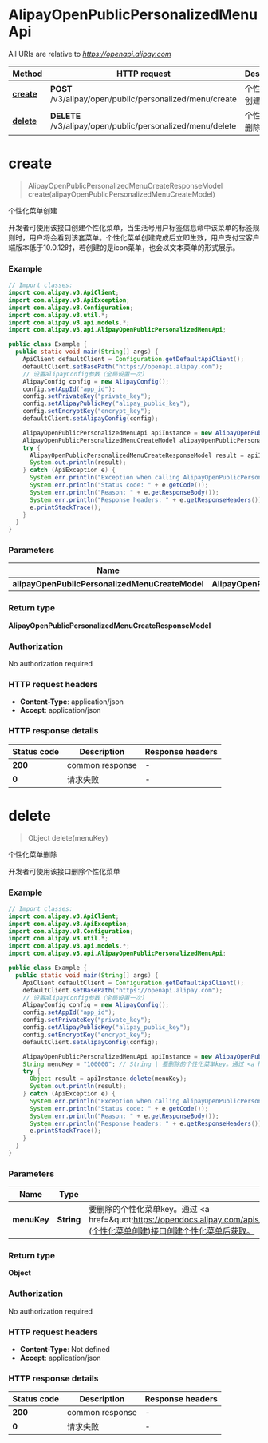# AlipayOpenPublicPersonalizedMenuApi

All URIs are relative to *https://openapi.alipay.com*

| Method | HTTP request | Description |
|------------- | ------------- | -------------|
| [**create**](AlipayOpenPublicPersonalizedMenuApi.md#create) | **POST** /v3/alipay/open/public/personalized/menu/create | 个性化菜单创建 |
| [**delete**](AlipayOpenPublicPersonalizedMenuApi.md#delete) | **DELETE** /v3/alipay/open/public/personalized/menu/delete | 个性化菜单删除 |


<a name="create"></a>
# **create**
> AlipayOpenPublicPersonalizedMenuCreateResponseModel create(alipayOpenPublicPersonalizedMenuCreateModel)

个性化菜单创建

开发者可使用该接口创建个性化菜单，当生活号用户标签信息命中该菜单的标签规则时，用户将会看到该套菜单。个性化菜单创建完成后立即生效，用户支付宝客户端版本低于10.0.12时，若创建的是icon菜单，也会以文本菜单的形式展示。

### Example
```java
// Import classes:
import com.alipay.v3.ApiClient;
import com.alipay.v3.ApiException;
import com.alipay.v3.Configuration;
import com.alipay.v3.util.*;
import com.alipay.v3.api.models.*;
import com.alipay.v3.api.AlipayOpenPublicPersonalizedMenuApi;

public class Example {
  public static void main(String[] args) {
    ApiClient defaultClient = Configuration.getDefaultApiClient();
    defaultClient.setBasePath("https://openapi.alipay.com");
    // 设置alipayConfig参数（全局设置一次）
    AlipayConfig config = new AlipayConfig();
    config.setAppId("app_id");
    config.setPrivateKey("private_key");
    config.setAlipayPublicKey("alipay_public_key");
    config.setEncryptKey("encrypt_key");
    defaultClient.setAlipayConfig(config);

    AlipayOpenPublicPersonalizedMenuApi apiInstance = new AlipayOpenPublicPersonalizedMenuApi(defaultClient);
    AlipayOpenPublicPersonalizedMenuCreateModel alipayOpenPublicPersonalizedMenuCreateModel = new AlipayOpenPublicPersonalizedMenuCreateModel(); // AlipayOpenPublicPersonalizedMenuCreateModel | 
    try {
      AlipayOpenPublicPersonalizedMenuCreateResponseModel result = apiInstance.create(alipayOpenPublicPersonalizedMenuCreateModel);
      System.out.println(result);
    } catch (ApiException e) {
      System.err.println("Exception when calling AlipayOpenPublicPersonalizedMenuApi#create");
      System.err.println("Status code: " + e.getCode());
      System.err.println("Reason: " + e.getResponseBody());
      System.err.println("Response headers: " + e.getResponseHeaders());
      e.printStackTrace();
    }
  }
}
```

### Parameters

| Name | Type | Description  | Notes |
|------------- | ------------- | ------------- | -------------|
| **alipayOpenPublicPersonalizedMenuCreateModel** | **AlipayOpenPublicPersonalizedMenuCreateModel**|  | [optional] |

### Return type

**AlipayOpenPublicPersonalizedMenuCreateResponseModel**

### Authorization

No authorization required

### HTTP request headers

 - **Content-Type**: application/json
 - **Accept**: application/json

### HTTP response details
| Status code | Description | Response headers |
|-------------|-------------|------------------|
| **200** | common response |  -  |
| **0** | 请求失败 |  -  |

<a name="delete"></a>
# **delete**
> Object delete(menuKey)

个性化菜单删除

开发者可使用该接口删除个性化菜单

### Example
```java
// Import classes:
import com.alipay.v3.ApiClient;
import com.alipay.v3.ApiException;
import com.alipay.v3.Configuration;
import com.alipay.v3.util.*;
import com.alipay.v3.api.models.*;
import com.alipay.v3.api.AlipayOpenPublicPersonalizedMenuApi;

public class Example {
  public static void main(String[] args) {
    ApiClient defaultClient = Configuration.getDefaultApiClient();
    defaultClient.setBasePath("https://openapi.alipay.com");
    // 设置alipayConfig参数（全局设置一次）
    AlipayConfig config = new AlipayConfig();
    config.setAppId("app_id");
    config.setPrivateKey("private_key");
    config.setAlipayPublicKey("alipay_public_key");
    config.setEncryptKey("encrypt_key");
    defaultClient.setAlipayConfig(config);

    AlipayOpenPublicPersonalizedMenuApi apiInstance = new AlipayOpenPublicPersonalizedMenuApi(defaultClient);
    String menuKey = "100000"; // String | 要删除的个性化菜单key。通过 <a href=\"https://opendocs.alipay.com/apis/api_6/alipay.open.public.personalized.menu.create\">alipay.open.public.personalized.menu.create</a>(个性化菜单创建)接口创建个性化菜单后获取。
    try {
      Object result = apiInstance.delete(menuKey);
      System.out.println(result);
    } catch (ApiException e) {
      System.err.println("Exception when calling AlipayOpenPublicPersonalizedMenuApi#delete");
      System.err.println("Status code: " + e.getCode());
      System.err.println("Reason: " + e.getResponseBody());
      System.err.println("Response headers: " + e.getResponseHeaders());
      e.printStackTrace();
    }
  }
}
```

### Parameters

| Name | Type | Description  | Notes |
|------------- | ------------- | ------------- | -------------|
| **menuKey** | **String**| 要删除的个性化菜单key。通过 &lt;a href&#x3D;\&quot;https://opendocs.alipay.com/apis/api_6/alipay.open.public.personalized.menu.create\&quot;&gt;alipay.open.public.personalized.menu.create&lt;/a&gt;(个性化菜单创建)接口创建个性化菜单后获取。 | [optional] |

### Return type

**Object**

### Authorization

No authorization required

### HTTP request headers

 - **Content-Type**: Not defined
 - **Accept**: application/json

### HTTP response details
| Status code | Description | Response headers |
|-------------|-------------|------------------|
| **200** | common response |  -  |
| **0** | 请求失败 |  -  |

